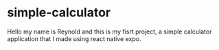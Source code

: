 # simple-calculator
Hello my name is Reynold and this is my fisrt project, a simple calculator application that I made using react native expo.
